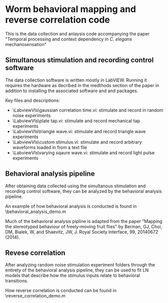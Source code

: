 Worm behavioral mapping and reverse correlation code
====================================================

This is the data collection and anlaysis code accompanying the paper "Temporal processing and context dependency in  *C. elegans* mechanosensation"

Simultanous stimulation and recording control software
-----------------------------------------------------

The data collection software is written mostly in LabVIEW.
Running it requires the hardware as decribed in the medthods section of the paper in addition to installing the associated software and and packages.

Key files and descriptions:
- \LabviewVIs\gaussian correlation time.vi: stimulate and record in random noise experiments
- \LabviewVIs\plate tap.vi: stimulate and record mechanical tap experiments
- \LabviewVIs\triangle wave.vi: stimulate and record triangle wave experiments
- \LabviewVIs\custom stimulus.vi: stimulate and record arbitrary waveforms loaded in from a text file
- \LabviewVIs\varying sqaure wave.vi: stimulate and record light pulse experiments


Behavioral analysis pipeline
----------------------------

After obtaining data collected using the simultanous stimulation and recording control software, they can be analyzed by the behavioral analysis pipeline.

An example of how behavioral analysis is conducted is found in \behavioral_analysis_demo.m

Much of the behavioral analysis pipline is adapted from the paper "Mapping the stereotyped behaviour of freely-moving fruit flies" by Berman, GJ, Choi, DM, Bialek, W, and Shaevitz, JW, J. Royal Society Interface, 99, 20140672 (2014).


Revese correlation
------------------

After analyzing random noise stimulation experiment folders through the entirety of the behavioral analysis pipeline, they can be used to fit LN models that describe how the stimulus inputs relate to behavioral transitions.

How reverse correlation is conducted can be found in \reverse_correlation_demo.m

